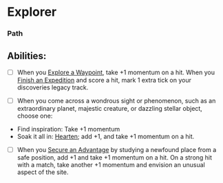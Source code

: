 # Explorer
### Path


## Abilities:
- [ ] When you [Explore a Waypoint](Explore_a_Waypoint.md), take +1 momentum on a hit. When you [Finish an Expedition](Finish_an_Expedition.md) and score a hit, mark 1 extra tick on your discoveries legacy track.

- [ ] When you come across a wondrous sight or phenomenon, such as an extraordinary planet, majestic creature, or dazzling stellar object, choose one:

 * Find inspiration: Take +1 momentum
 * Soak it all in: [Hearten](Hearten.md); add +1, and take +1 momentum on a hit.

- [ ] When you [Secure an Advantage](40_Mechanics/Moves/Adventure/Secure_an_Advantage.md) by studying a newfound place from a safe position, add +1 and take +1 momentum on a hit. On a strong hit with a match, take another +1 momentum and envision an unusual aspect of the site.

